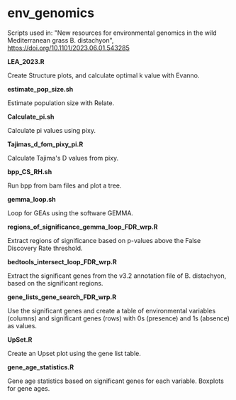 # env_genomics
Scripts used in: "New resources for environmental genomics in the wild Mediterranean grass B. distachyon", https://doi.org/10.1101/2023.06.01.543285

**LEA_2023.R**

Create Structure plots, and calculate optimal k value with Evanno.

**estimate_pop_size.sh**

Estimate population size with Relate.

**Calculate_pi.sh**

Calculate pi values using pixy.

**Tajimas_d_fom_pixy_pi.R**

Calculate Tajima's D values from pixy.

**bpp_CS_RH.sh**

Run bpp from bam files and plot a tree.

**gemma_loop.sh**

Loop for GEAs using the software GEMMA.

**regions_of_significance_gemma_loop_FDR_wrp.R**

Extract regions of significance based on p-values above the False Discovery Rate threshold.

**bedtools_intersect_loop_FDR_wrp.R**

Extract the significant genes from the v3.2 annotation file of B. distachyon, based on the significant regions.

**gene_lists_gene_search_FDR_wrp.R**

Use the significant genes and create a table of environmental variables (columns) and significant genes (rows) with 0s (presence) and 1s (absence) as values.

**UpSet.R**

Create an Upset plot using the gene list table.

**gene_age_statistics.R**

Gene age statistics based on significant genes for each variable. Boxplots for gene ages.
